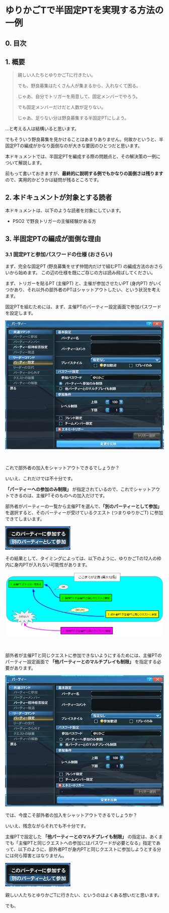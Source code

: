 # ゆりかごTで半固定PTを実現する方法の一例

## 0. 目次

## 1. 概要

> 親しい人たちとゆりかごTに行きたい。
>
> でも、野良募集はたくさん人が集まるから、入れなくて困る。
>
> じゃあ、自分でトリガーを用意して、固定メンバーでやろう。
>
> でも固定メンバーだけだと人数が足りない。
>
> じゃあ、足りない分は野良募集する半固定PTにしよう。

…と考える人は結構いると思います。

でもそういう野良募集を見かけることはあまりありません。何故かというと、半固定PTの編成がかなり面倒なのが大きな要因のひとつだと思います。

本ドキュメントでは、半固定PTを編成する際の問題点と、その解決策の一例について解説します。

前もって書いておきますが、**最終的に説明する例でもかなりの面倒さは残ります** ので、実用的かどうかは疑問が残るところです。

## 2. 本ドキュメントが対象とする読者

本ドキュメントは、以下のような読者を対象にしています。

- PSO2 で野良トリガーの主催経験がある方

## 3. 半固定PTの編成が面倒な理由

### 3.1 固定PTと参加パスワードの仕様 (おさらい)

まず、完全な固定PT (野良募集をせず仲間内だけで組むPT) の編成方法のおさらいから始めます。
この辺の仕様を既にご存じの方は読み飛ばしてください。

まず、トリガーを貼るPT (主催PT) と、主催が参加させたいPT (身内PT) がいくつかあり、それ以外の部外者のPTはシャットアウトしたい、という状況を考えます。

固定PTを組むためには、まず、主催PTのパーティー設定画面で参加パスワードを設定します。

![パーティーのパスワード設定で「パーティーへの参加のみ制限」を選択した場合](./img/パーティーのパスワードロック1.png "パーティーのパスワード設定で「パーティーへの参加のみ制限」を選択した場合")

<br/>

これで部外者の加入をシャットアウトできるでしょうか？

いいえ、これだけでは不十分です。

**「パーティーへの参加のみ制限」** が指定されているので、これでシャットアウトできるのは、主催PTそのものへの加入だけです。

部外者がパーティーの一覧から主催PTを選んで、**「別のパーティーとして参加」** を選択すると、そのパーティーが受けているクエスト (つまりゆりかごT) に参加できてしまいます。

![クエストカウンターからパーティーの一覧を表示してパーティーを選択すると、「このパーティーに参加する」/「別のパーティーとして参加」の選択肢が表示されます](./img/既存PTへの参加の選択.png "既存のPTへの参加の方法の選択")

その結果として、タイミングによっては、以下のように、ゆりかごTの12人の枠内に身内PTが入れない可能性があります。

![部外者PTが主催PTと同じクエストを受注出来てしまいます](./img/主催PTに参加パスワードを設定するだけでは不十分な例.png "主催PTに参加パスワードを設定するだけでは不十分な例.png")

<br/>

部外者が主催PTと同じクエストに参加できないようにするためには、主催PTのパーティー設定画面で **「他パーティーとのマルチプレイも制限」** を指定する必要があります。

![パーティーのパスワード設定で「他パーティーとのマルチプレイも制限」を選択した場合](./img/パーティーのパスワードロック2.png "パーティーのパスワード設定で「他パーティーとのマルチプレイも制限」を選択した場合")

では、今度こそ部外者の加入をシャットアウトできるでしょうか？

いいえ、残念ながらそれでも不十分です。

主催PTで設定した **「他パーティーとのマルチプレイも制限」** の指定は、あくまでも「主催PTと同じクエストへの参加にはパスワードが必要となる」指定であって、以下のように、部外者PTが身内PTと同じクエストに参加しようとする分には何ら障害とはなりません。








![クエストカウンターからパーティーの一覧を表示してパーティーを選択すると、「このパーティーに参加する」/「別のパーティーとして参加」の選択肢が表示されます](./img/既存PTへの参加の選択.png "既存のPTへの参加の方法の選択")



親しい人たちとゆりかごTに行きたい、というのはよくある想いだと思います。

でも、
